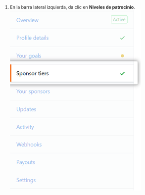 1. En la barra lateral izquierda, da clic en **Niveles de patrocinio**. ![Pestaña de niveles de patrocinio](/assets/images/help/sponsors/sponsor-tiers-tab.png)
